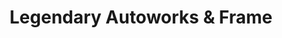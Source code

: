 ---
title: "Legendary Autoworks & Frame"
url: /springfield/legendary-autoworks-and-frame/
shop: car repair
---